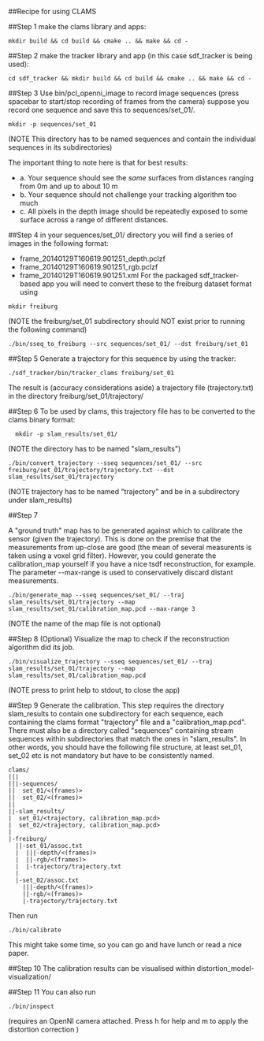 ##Recipe for using CLAMS

##Step 1
make the clams library and apps:
```Shell
mkdir build && cd build && cmake .. && make && cd -
```
##Step 2
make the tracker library and app (in this case sdf_tracker is being used):
```Shell
cd sdf_tracker && mkdir build && cd build && cmake .. && make && cd -
```

##Step 3
Use bin/pcl_openni_image to record image sequences (press spacebar to start/stop recording of frames from the camera) 
suppose you record one sequence and save this to sequences/set_01/. 

```Shell
mkdir -p sequences/set_01
```
(NOTE This directory has to be named sequences and contain the individual sequences in its subdirectories)

The important thing to note here is that for best results:
  - a. Your sequence should see the *same* surfaces from distances ranging from 0m and up to about 10 m
  - b. Your sequence should not challenge your tracking algorithm too much
  - c. All pixels in the depth image should be repeatedly exposed to some surface across a range of different distances.

##Step 4 
in your sequences/set_01/ directory you will find a series of images in the following format:
  - frame_20140129T160619.901251_depth.pclzf
  - frame_20140129T160619.901251_rgb.pclzf
  - frame_20140129T160619.901251.xml
For the packaged sdf_tracker-based app you will need to convert these to the freiburg dataset format using

```Shell
mkdir freiburg
```
(NOTE the freiburg/set_01 subdirectory should NOT exist prior to running the following command)

```Shell
./bin/sseq_to_freiburg --src sequences/set_01/ --dst freiburg/set_01
```

##Step 5
Generate a trajectory for this sequence by using the tracker:
```Shell
./sdf_tracker/bin/tracker_clams freiburg/set_01
```

The result is (accuracy considerations aside) a trajectory file (trajectory.txt) in the directory
  freiburg/set_01/trajectory/

##Step 6 
To be used by clams, this trajectory file has to be converted to the clams binary format:

```Shell
  mkdir -p slam_results/set_01/ 
```
(NOTE the directory has to be named "slam_results")

```Shell
./bin/convert_trajectory --sseq sequences/set_01/ --src freiburg/set_01/trajectory/trajectory.txt --dst slam_results/set_01/trajectory
```

(NOTE trajectory has to be named "trajectory" and be in a subdirectory under slam_results)

##Step 7

A "ground truth" map has to be generated against which to calibrate the sensor (given the trajectory). This is done on the premise that the measurements from up-close are good (the mean of several measurents is taken using a voxel grid filter). However, you could generate the calibration_map yourself if you have a nice tsdf reconstruction, for example. 
The parameter --max-range is used to conservatively discard distant measurements. 

```Shell
./bin/generate_map --sseq sequences/set_01/ --traj slam_results/set_01/trajectory --map slam_results/set_01/calibration_map.pcd --max-range 3
```

(NOTE the name of the map file is not optional)

##Step 8 (Optional)
Visualize the map to check if the reconstruction algorithm did its job.

```Shell
./bin/visualize_trajectory --sseq sequences/set_01/ --traj slam_results/set_01/trajectory --map slam_results/set_01/calibration_map.pcd
```
(NOTE press <h> to print help to stdout, <ESC> to close the app)

##Step 9
Generate the calibration. This step requires the directory slam_results to contain one subdirectory for each sequence, each containing the clams format "trajectory" file and a "calibration_map.pcd". There must also be a directory called "sequences" containing stream sequences within subdirectories that match the ones in "slam_results". In other words, you should have the following file structure, at least set_01, set_02 etc is not mandatory but have to be consistently named.

```
clams/
|||
|||-sequences/
||  set_01/<(frames)>
||  set_02/<(frames)>
||
||-slam_results/
|  set_01/<trajectory, calibration_map.pcd>
|  set_02/<trajectory, calibration_map.pcd>
|
|-freiburg/
  ||-set_01/assoc.txt
  |  |||-depth/<(frames)>
  |  ||-rgb/<(frames)>
  |  |-trajectory/trajectory.txt
  |
  |-set_02/assoc.txt
    |||-depth/<(frames)>
    ||-rgb/<(frames)>
    |-trajectory/trajectory.txt
```


Then run

```Shell
./bin/calibrate
```

This might take some time, so you can go and have lunch or read a nice paper.

##Step 10
The calibration results can be visualised within 
  distortion_model-visualization/

##Step 11
You can also run 

```Shell
./bin/inspect
```
(requires an OpenNI camera attached. Press h for help and m to apply the distortion correction )